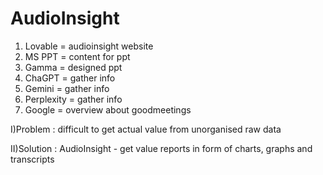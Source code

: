 # AudioInsight
1) Lovable = audioinsight website
2) MS PPT = content for ppt
3) Gamma = designed ppt
4) ChaGPT = gather info
5) Gemini = gather info
6) Perplexity = gather info
7) Google = overview about goodmeetings

I)Problem : difficult to get actual value from unorganised raw data

II)Solution : AudioInsight - get value reports in form of charts, graphs and transcripts


